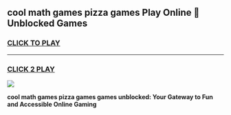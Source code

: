 
## cool math games pizza games Play Online 👋 Unblocked Games
<h3>
<a href="https://news.freeplayer.one?title=cool_math_games_pizza_games&ref=17CMG">CLICK TO PLAY</a></h3>
<hr>

<h3>
<a href="https://news.freeplayer.one?title=cool_math_games_pizza_games&ref=17CMG">CLICK 2 PLAY</a>
  
</h3>

<a href="https://news.freeplayer.one?title=cool_math_games_pizza_games&ref=17CMG/"><img src="https://clearcache.store/games.png"></a>


**cool math games pizza games games unblocked: Your Gateway to Fun and Accessible Online Gaming**

